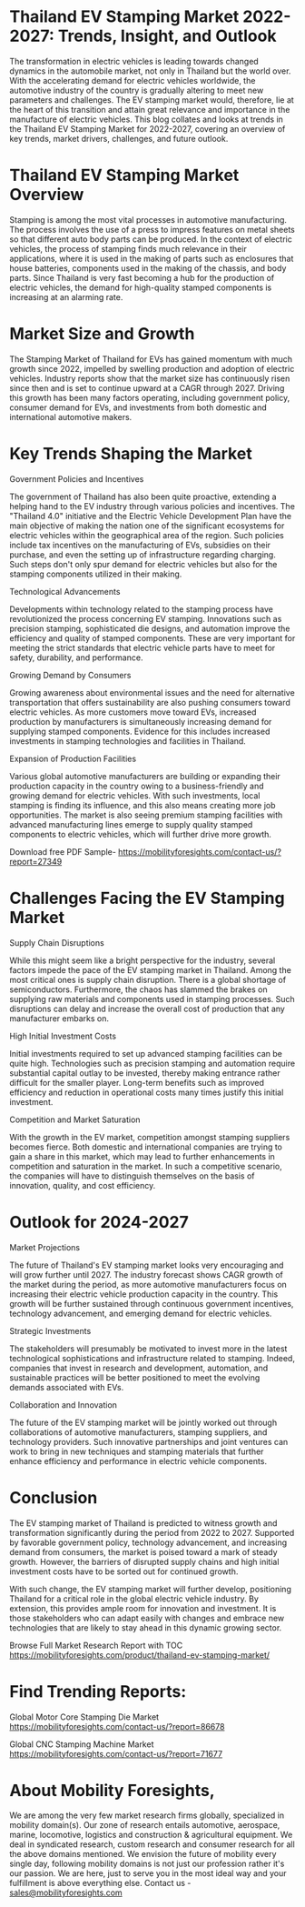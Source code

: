 # Thailand EV Stamping Market 2022-2027: Trends, Insight, and Outlook

The transformation in electric vehicles is leading towards changed dynamics in the automobile market, not only in Thailand but the world over. With the accelerating demand for electric vehicles worldwide, the automotive industry of the country is gradually altering to meet new parameters and challenges. The EV stamping market would, therefore, lie at the heart of this transition and attain great relevance and importance in the manufacture of electric vehicles. This blog collates and looks at trends in the Thailand EV Stamping Market for 2022-2027, covering an overview of key trends, market drivers, challenges, and future outlook.

# Thailand EV Stamping Market Overview

Stamping is among the most vital processes in automotive manufacturing. The process involves the use of a press to impress features on metal sheets so that different auto body parts can be produced. In the context of electric vehicles, the process of stamping finds much relevance in their applications, where it is used in the making of parts such as enclosures that house batteries, components used in the making of the chassis, and body parts. Since Thailand is very fast becoming a hub for the production of electric vehicles, the demand for high-quality stamped components is increasing at an alarming rate.

# Market Size and Growth

The Stamping Market of Thailand for EVs has gained momentum with much growth since 2022, impelled by swelling production and adoption of electric vehicles. Industry reports show that the market size has continuously risen since then and is set to continue upward at a CAGR through 2027. Driving this growth has been many factors operating, including government policy, consumer demand for EVs, and investments from both domestic and international automotive makers.

# Key Trends Shaping the Market

Government Policies and Incentives

The government of Thailand has also been quite proactive, extending a helping hand to the EV industry through various policies and incentives. The "Thailand 4.0" initiative and the Electric Vehicle Development Plan have the main objective of making the nation one of the significant ecosystems for electric vehicles within the geographical area of the region. Such policies include tax incentives on the manufacturing of EVs, subsidies on their purchase, and even the setting up of infrastructure regarding charging. Such steps don't only spur demand for electric vehicles but also for the stamping components utilized in their making.

Technological Advancements

Developments within technology related to the stamping process have revolutionized the process concerning EV stamping. Innovations such as precision stamping, sophisticated die designs, and automation improve the efficiency and quality of stamped components. These are very important for meeting the strict standards that electric vehicle parts have to meet for safety, durability, and performance.

Growing Demand by Consumers

Growing awareness about environmental issues and the need for alternative transportation that offers sustainability are also pushing consumers toward electric vehicles. As more customers move toward EVs, increased production by manufacturers is simultaneously increasing demand for supplying stamped components. Evidence for this includes increased investments in stamping technologies and facilities in Thailand.

Expansion of Production Facilities

Various global automotive manufacturers are building or expanding their production capacity in the country owing to a business-friendly and growing demand for electric vehicles. With such investments, local stamping is finding its influence, and this also means creating more job opportunities. The market is also seeing premium stamping facilities with advanced manufacturing lines emerge to supply quality stamped components to electric vehicles, which will further drive more growth.

Download free PDF Sample- https://mobilityforesights.com/contact-us/?report=27349

# Challenges Facing the EV Stamping Market

Supply Chain Disruptions

While this might seem like a bright perspective for the industry, several factors impede the pace of the EV stamping market in Thailand. Among the most critical ones is supply chain disruption. There is a global shortage of semiconductors. Furthermore, the chaos has slammed the brakes on supplying raw materials and components used in stamping processes. Such disruptions can delay and increase the overall cost of production that any manufacturer embarks on.

High Initial Investment Costs

Initial investments required to set up advanced stamping facilities can be quite high. Technologies such as precision stamping and automation require substantial capital outlay to be invested, thereby making entrance rather difficult for the smaller player. Long-term benefits such as improved efficiency and reduction in operational costs many times justify this initial investment.

Competition and Market Saturation

With the growth in the EV market, competition amongst stamping suppliers becomes fierce. Both domestic and international companies are trying to gain a share in this market, which may lead to further enhancements in competition and saturation in the market. In such a competitive scenario, the companies will have to distinguish themselves on the basis of innovation, quality, and cost efficiency.

# Outlook for 2024-2027

Market Projections

The future of Thailand's EV stamping market looks very encouraging and will grow further until 2027. The industry forecast shows CAGR growth of the market during the period, as more automotive manufacturers focus on increasing their electric vehicle production capacity in the country. This growth will be further sustained through continuous government incentives, technology advancement, and emerging demand for electric vehicles.

Strategic Investments

The stakeholders will presumably be motivated to invest more in the latest technological sophistications and infrastructure related to stamping. Indeed, companies that invest in research and development, automation, and sustainable practices will be better positioned to meet the evolving demands associated with EVs.

Collaboration and Innovation

The future of the EV stamping market will be jointly worked out through collaborations of automotive manufacturers, stamping suppliers, and technology providers. Such innovative partnerships and joint ventures can work to bring in new techniques and stamping materials that further enhance efficiency and performance in electric vehicle components.

# Conclusion

The EV stamping market of Thailand is predicted to witness growth and transformation significantly during the period from 2022 to 2027. Supported by favorable government policy, technology advancement, and increasing demand from consumers, the market is poised toward a mark of steady growth. However, the barriers of disrupted supply chains and high initial investment costs have to be sorted out for continued growth.

With such change, the EV stamping market will further develop, positioning Thailand for a critical role in the global electric vehicle industry. By extension, this provides ample room for innovation and investment. It is those stakeholders who can adapt easily with changes and embrace new technologies that are likely to stay ahead in this dynamic growing sector.

Browse Full Market Research Report with TOC https://mobilityforesights.com/product/thailand-ev-stamping-market/



# Find Trending Reports:

Global Motor Core Stamping Die Market https://mobilityforesights.com/contact-us/?report=86678


Global CNC Stamping Machine Market https://mobilityforesights.com/contact-us/?report=71677



# About Mobility Foresights,
We are among the very few market research firms globally, specialized in mobility domain(s). Our zone of research entails automotive, aerospace, marine, locomotive, logistics and construction & agricultural equipment. We deal in syndicated research, custom research and consumer research for all the above domains mentioned.
We envision the future of mobility every single day, following mobility domains is not just our profession rather it's our passion. We are here, just to serve you in the most ideal way and your fulfillment is above everything else. Contact us -  sales@mobilityforesights.com
